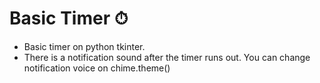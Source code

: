 # Basic Timer ⏱
- Basic timer on python tkinter.
- There is a notification sound after the timer runs out. You can change notification voice on chime.theme() 
